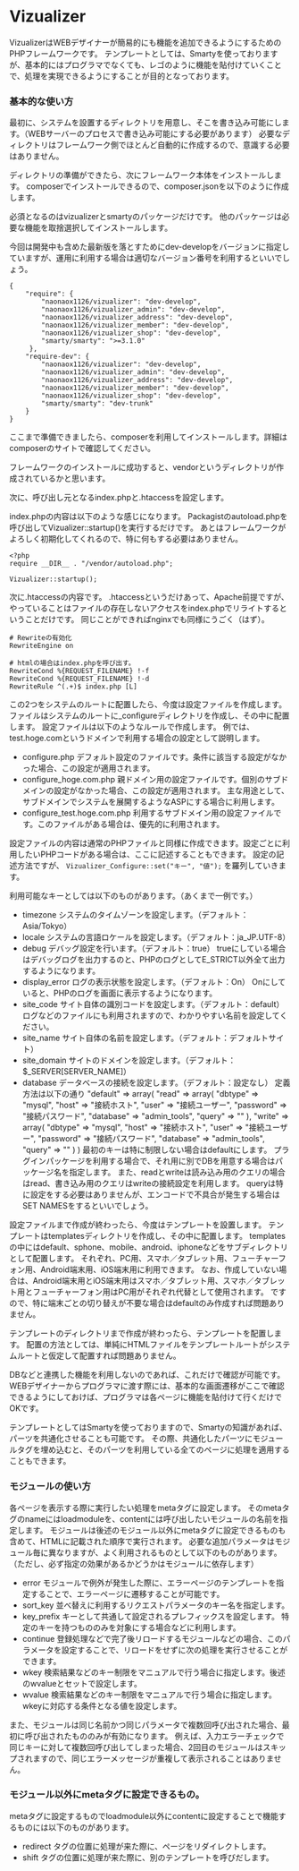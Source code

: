 Vizualizer
==========

VizualizerはWEBデザイナーが簡易的にも機能を追加できるようにするためのPHPフレームワークです。
テンプレートとしては、Smartyを使っておりますが、基本的にはプログラマでなくても、レゴのように機能を貼付けていくことで、処理を実現できるようにすることが目的となっております。

### 基本的な使い方

最初に、システムを設置するディレクトリを用意し、そこを書き込み可能にします。（WEBサーバーのプロセスで書き込み可能にする必要があります）
必要なディレクトリはフレームワーク側でほとんど自動的に作成するので、意識する必要はありません。

ディレクトリの準備ができたら、次にフレームワーク本体をインストールします。
composerでインストールできるので、composer.jsonを以下のように作成します。

必須となるのはvizualizerとsmartyのパッケージだけです。
他のパッケージは必要な機能を取捨選択してインストールします。

今回は開発中も含めた最新版を落とすためにdev-developをバージョンに指定していますが、運用に利用する場合は適切なバージョン番号を利用するといいでしょう。

    {
        "require": {
            "naonaox1126/vizualizer": "dev-develop",
            "naonaox1126/vizualizer_admin": "dev-develop",
            "naonaox1126/vizualizer_address": "dev-develop",
            "naonaox1126/vizualizer_member": "dev-develop",
            "naonaox1126/vizualizer_shop": "dev-develop",
            "smarty/smarty": ">=3.1.0"
         }, 
        "require-dev": {
            "naonaox1126/vizualizer": "dev-develop",
            "naonaox1126/vizualizer_admin": "dev-develop",
            "naonaox1126/vizualizer_address": "dev-develop",
            "naonaox1126/vizualizer_member": "dev-develop",
            "naonaox1126/vizualizer_shop": "dev-develop",
            "smarty/smarty": "dev-trunk"
        }
    }

ここまで準備できましたら、composerを利用してインストールします。詳細はcomposerのサイトで確認してください。

フレームワークのインストールに成功すると、vendorというディレクトリが作成されているかと思います。

次に、呼び出し元となるindex.phpと.htaccessを設定します。

index.phpの内容は以下のような感じになります。
Packagistのautoload.phpを呼び出してVizualizer::startup()を実行するだけです。
あとはフレームワークがよろしく初期化してくれるので、特に何もする必要はありません。

    <?php
    require __DIR__ . "/vendor/autoload.php";
    
    Vizualizer::startup();

次に.htaccessの内容です。
.htaccessというだけあって、Apache前提ですが、やっていることはファイルの存在しないアクセスをindex.phpでリライトするということだけです。
同じことができればnginxでも同様にうごく（はず）。

    # Rewriteの有効化
    RewriteEngine on
    
    # htmlの場合はindex.phpを呼び出す。
    RewriteCond %{REQUEST_FILENAME} !-f
    RewriteCond %{REQUEST_FILENAME} !-d
    RewriteRule ^(.+)$ index.php [L]

この2つをシステムのルートに配置したら、今度は設定ファイルを作成します。
ファイルはシステムのルートに_configureディレクトリを作成し、その中に配置します。
設定ファイルは以下のようなルールで作成します。
例では、test.hoge.comというドメインで利用する場合の設定として説明します。

* configure.php
デフォルト設定のファイルです。条件に該当する設定がなかった場合、この設定が適用されます。
* configure_hoge.com.php
親ドメイン用の設定ファイルです。個別のサブドメインの設定がなかった場合、この設定が適用されます。
主な用途として、サブドメインでシステムを展開するようなASPにする場合に利用します。
* configure_test.hoge.com.php
利用するサブドメイン用の設定ファイルです。このファイルがある場合は、優先的に利用されます。

設定ファイルの内容は通常のPHPファイルと同様に作成できます。設定ごとに利用したいPHPコードがある場合は、ここに記述することもできます。
設定の記述方法ですが、
`Vizualizer_Configure::set("キー", "値");`
を羅列していきます。

利用可能なキーとしては以下のものがあります。（あくまで一例です。）
* timezone
システムのタイムゾーンを設定します。（デフォルト：Asia/Tokyo）
* locale
システムの言語ロケールを設定します。（デフォルト：ja_JP.UTF-8）
* debug
デバッグ設定を行います。（デフォルト：true）
trueにしている場合はデバッグログを出力するのと、PHPのログとしてE_STRICT以外全て出力するようになります。
* display_error
ログの表示状態を設定します。（デフォルト：On）
Onにしていると、PHPのログを画面に表示するようになります。
* site_code
サイト自体の識別コードを設定します。（デフォルト：default）
ログなどのファイルにも利用されますので、わかりやすい名前を設定してください。
* site_name
サイト自体の名前を設定します。（デフォルト：デフォルトサイト）
* site_domain
サイトのドメインを設定します。（デフォルト：$_SERVER[SERVER_NAME]）
* database
データベースの接続を設定します。（デフォルト：設定なし）
定義方法は以下の通り
    "default" => array(
        "read" => array(
            "dbtype" => "mysql", "host" => "接続ホスト",
            "user" => "接続ユーザー", "password" => "接続パスワード",
            "database" => "admin_tools", "query" => ""
        ),
        "write" => array(
            "dbtype" => "mysql", "host" => "接続ホスト",
            "user" => "接続ユーザー", "password" => "接続パスワード",
            "database" => "admin_tools", "query" => ""
        )
    )
最初のキーは特に制限しない場合はdefaultにします。
プラグインパッケージを利用する場合で、それ用に別でDBを用意する場合はパッケージ名を指定します。
また、readとwriteは読み込み用のクエリの場合はread、書き込み用のクエリはwriteの接続設定を利用します。
queryは特に設定をする必要はありませんが、エンコードで不具合が発生する場合はSET NAMESをするといいでしょう。

設定ファイルまで作成が終わったら、今度はテンプレートを設置します。
テンプレートはtemplatesディレクトリを作成し、その中に配置します。
templatesの中にはdefault、sphone、mobile、android、iphoneなどをサブディレクトリとして配置します。
それぞれ、PC用、スマホ／タブレット用、フューチャーフォン用、Android端末用、iOS端末用に利用できます。
なお、作成していない場合は、Android端末用とiOS端末用はスマホ／タブレット用、スマホ／タブレット用とフューチャーフォン用はPC用がそれぞれ代替として使用されます。
ですので、特に端末ごとの切り替えが不要な場合はdefaultのみ作成すれば問題ありません。

テンプレートのディレクトリまで作成が終わったら、テンプレートを配置します。
配置の方法としては、単純にHTMLファイルをテンプレートルートがシステムルートと仮定して配置すれば問題ありません。

DBなどと連携した機能を利用しないのであれば、これだけで確認が可能です。
WEBデザイナーからプログラマに渡す際には、基本的な画面遷移がここで確認できるようにしておけば、プログラマは各ページに機能を貼付けて行くだけでOKです。

テンプレートとしてはSmartyを使っておりますので、Smartyの知識があれば、パーツを共通化させることも可能です。
その際、共通化したパーツにモジュールタグを埋め込むと、そのパーツを利用している全てのページに処理を適用することもできます。

### モジュールの使い方
各ページを表示する際に実行したい処理をmetaタグに設定します。
そのmetaタグのnameにはloadmoduleを、contentには呼び出したいモジュールの名前を指定します。
モジュールは後述のモジュール以外にmetaタグに設定できるものも含めて、HTMLに記載された順序で実行されます。
必要な追加パラメータはモジュール毎に異なりますが、よく利用されるものとして以下のものがあります。
（ただし、必ず指定の効果があるかどうかはモジュールに依存します）

* error
モジュールで例外が発生した際に、エラーページのテンプレートを指定することで、エラーページに遷移することが可能です。
* sort_key
並べ替えに利用するリクエストパラメータのキー名を指定します。
* key_prefix
キーとして共通して設定されるプレフィックスを設定します。
特定のキーを持つもののみを対象にする場合などに利用します。
* continue
登録処理などで完了後リロードするモジュールなどの場合、このパラメータを設定することで、リロードをせずに次の処理を実行させることができます。
* wkey
検索結果などのキー制限をマニュアルで行う場合に指定します。後述のwvalueとセットで設定します。
* wvalue
検索結果などのキー制限をマニュアルで行う場合に指定します。wkeyに対応する条件となる値を設定します。

また、モジュールは同じ名前かつ同じパラメータで複数回呼び出された場合、最初に呼び出されたもののみが有効になります。
例えば、入力エラーチェックで同じキーに対して複数回呼び出してしまった場合、2回目のモジュールはスキップされますので、同じエラーメッセージが重複して表示されることはありません。

### モジュール以外にmetaタグに設定できるもの。
metaタグに設定するものでloadmodule以外にcontentに設定することで機能するものには以下のものがあります。

* redirect
タグの位置に処理が来た際に、ページをリダイレクトします。
* shift
タグの位置に処理が来た際に、別のテンプレートを呼びだします。
